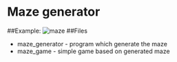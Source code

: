 # Maze generator
##Example:
![maze](https://user-images.githubusercontent.com/83536013/159579932-8f6bcf19-0bf6-4444-bee6-a7aa57de2341.png)
##Files
* maze_generator - program which generate the maze
* maze_game - simple game based on generated maze
